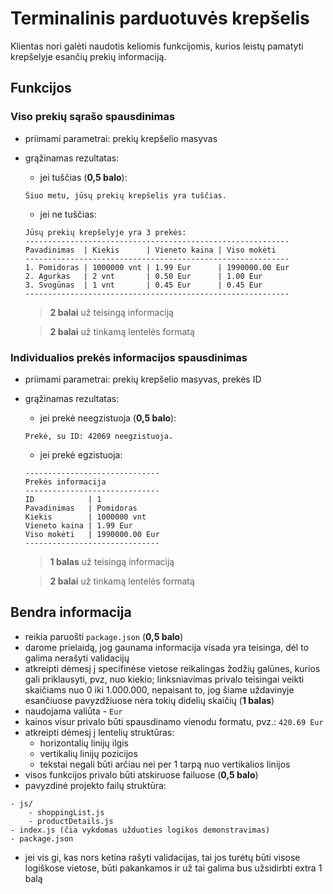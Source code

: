 # Terminalinis parduotuvės krepšelis

Klientas nori galėti naudotis keliomis funkcijomis, kurios leistų pamatyti krepšelyje esančių prekių informaciją.

## Funkcijos

### Viso prekių sąrašo spausdinimas

-   priimami parametrai: prekių krepšelio masyvas
-   grąžinamas rezultatas:

    -   jei tuščias (**0,5 balo**):

    ```
    Šiuo metu, jūsų prekių krepšelis yra tuščias.
    ```

    -   jei ne tuščias:

    ```
    Jūsų prekių krepšelyje yra 3 prekės:
    -----------------------------------------------------------
    Pavadinimas  | Kiekis      | Vieneto kaina | Viso mokėti
    -----------------------------------------------------------
    1. Pomidoras | 1000000 vnt | 1.99 Eur      | 1990000.00 Eur
    2. Agurkas   | 2 vnt       | 0.50 Eur      | 1.00 Eur
    3. Svogūnas  | 1 vnt       | 0.45 Eur      | 0.45 Eur
    -----------------------------------------------------------
    ```

    > **2 balai** už teisingą informaciją

    > **2 balai** už tinkamą lentelės formatą

### Individualios prekės informacijos spausdinimas

-   priimami parametrai: prekių krepšelio masyvas, prekės ID
-   grąžinamas rezultatas:

    -   jei prekė neegzistuoja (**0,5 balo**):

    ```
    Prekė, su ID: 42069 neegzistuoja.
    ```

    -   jei prekė egzistuoja:

    ```
    ------------------------------
    Prekės informacija
    ------------------------------
    ID            | 1
    Pavadinimas   | Pomidoras
    Kiekis        | 1000000 vnt
    Vieneto kaina | 1.99 Eur
    Viso mokėti   | 1990000.00 Eur
    ------------------------------
    ```

    > **1 balas** už teisingą informaciją

    > **2 balai** už tinkamą lentelės formatą

## Bendra informacija

-   reikia paruošti `package.json` (**0,5 balo**)
-   darome prielaidą, jog gaunama informacija visada yra teisinga, dėl to galima nerašyti validacijų
-   atkreipti dėmesį į specifinėse vietose reikalingas žodžių galūnes, kurios gali priklausyti, pvz, nuo kiekio; linksniavimas privalo teisingai veikti skaičiams nuo 0 iki 1.000.000, nepaisant to, jog šiame uždavinyje esančiuose pavyzdžiuose nėra tokių didelių skaičių (**1 balas**)
-   naudojama valiūta - `Eur`
-   kainos visur privalo būti spausdinamo vienodu formatu, pvz.: `420.69 Eur`
-   atkreipti dėmesį į lentelių struktūras:
    -   horizontalių linijų ilgis
    -   vertikalių linijų pozicijos
    -   tekstai negali būti arčiau nei per 1 tarpą nuo vertikalios linijos
-   visos funkcijos privalo būti atskiruose failuose (**0,5 balo**)
-   pavyzdinė projekto failų struktūra:

```
- js/
    - shoppingList.js
    - productDetails.js
- index.js (čia vykdomas užduoties logikos demonstravimas)
- package.json
```

-   jei vis gi, kas nors ketina rašyti validacijas, tai jos turėtų būti visose logiškose vietose, būti pakankamos ir už tai galima bus užsidirbti extra 1 balą